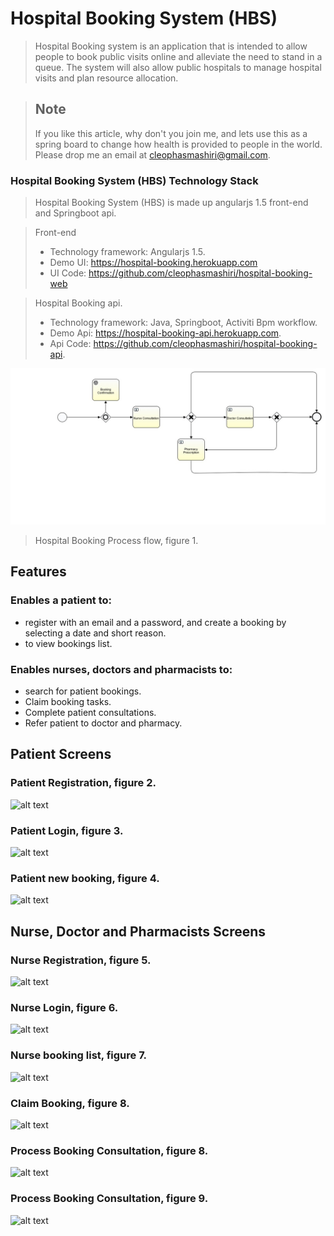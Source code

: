   # Hospital Booking System (HBS)
  >Hospital Booking system is an application that is intended to allow people to book public visits online and alleviate the need to stand in a queue. The system will also allow public hospitals to manage hospital visits and plan resource allocation. 
  
  > ## Note
  > If you like this article, why don't you join me, and lets use this as a spring board to change how health is provided to people in the world. Please drop me an email at cleophasmashiri@gmail.com.
  
  ### Hospital Booking System (HBS) Technology Stack
  > Hospital Booking System (HBS) is made up angularjs 1.5 front-end and Springboot api.
  
  > Front-end 
  > * Technology framework: Angularjs 1.5. 
  > * Demo UI: https://hospital-booking.herokuapp.com
  > * UI Code: https://github.com/cleophasmashiri/hospital-booking-web
  
  > Hospital Booking api.
  > * Technology framework: Java, Springboot, Activiti Bpm workflow.
  > * Demo Api: https://hospital-booking-api.herokuapp.com.
  > * Api Code: https://github.com/cleophasmashiri/hospital-booking-api.
   
  ![alt text](https://github.com/cleophasmashiri/hospital-booking-web/blob/master/docs/hospitalBookingProcess.jpg)
  >Hospital Booking Process flow, figure 1.
  
  ## Features
  ### Enables a patient to:
  * register with an email and a password, and create a booking by selecting a date and short reason.
  * to view bookings list.
  
  ### Enables nurses, doctors and pharmacists to:
  * search for patient bookings.
  * Claim booking tasks.
  * Complete patient consultations.
  * Refer patient to doctor and pharmacy.
  
  ## Patient Screens
  
  
  ### Patient Registration, figure 2.
  ![alt text](https://github.com/cleophasmashiri/hospital-booking-web/blob/master/docs/screen_dumps/patient_register.png)
  
  ### Patient Login, figure 3.
  ![alt text](https://github.com/cleophasmashiri/hospital-booking-web/blob/master/docs/screen_dumps/patient_login.png)
  
  ### Patient new booking, figure 4.
  ![alt text](https://github.com/cleophasmashiri/hospital-booking-web/blob/master/docs/screen_dumps/patient_new_booking.png)
  
  
  ## Nurse, Doctor and Pharmacists Screens
  
  ### Nurse Registration, figure 5.
  ![alt text](https://github.com/cleophasmashiri/hospital-booking-web/blob/master/docs/screen_dumps/nurse_register.png)
  
  ### Nurse Login, figure 6.
  ![alt text](https://github.com/cleophasmashiri/hospital-booking-web/blob/master/docs/screen_dumps/nurse_login.png)
  
  ### Nurse booking list, figure 7.
  ![alt text](https://github.com/cleophasmashiri/hospital-booking-web/blob/master/docs/screen_dumps/nurse_bookings.png)
  
  ### Claim Booking, figure 8.
  ![alt text](https://github.com/cleophasmashiri/hospital-booking-web/blob/master/docs/screen_dumps/process_booking_nurse_claim.png)
  
  ### Process Booking Consultation, figure 8.
  ![alt text](https://github.com/cleophasmashiri/hospital-booking-web/blob/master/docs/screen_dumps/nurse_complete_booking.png)
  
  ### Process Booking Consultation, figure 9.
  ![alt text](https://github.com/cleophasmashiri/hospital-booking-web/blob/master/docs/screen_dumps/nurse_complete_booking2.png)
  
  
  
  
  
